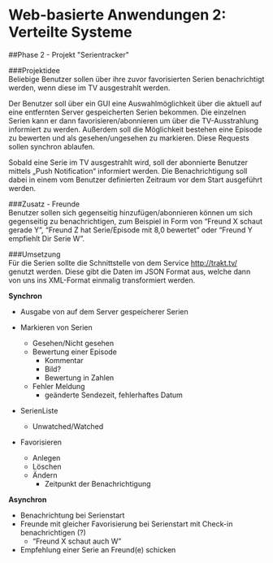 Web-basierte Anwendungen 2: Verteilte Systeme
==================  
##Phase 2 - Projekt "Serientracker"

###Projektidee  
Beliebige Benutzer sollen über ihre zuvor favorisierten Serien benachrichtigt werden, wenn diese im TV ausgestrahlt werden.

Der Benutzer soll über ein GUI eine Auswahlmöglichkeit über die aktuell auf eine entfernten Server gespeicherten Serien bekommen. Die einzelnen Serien kann er dann favorisieren/abonnieren um über die TV-Ausstrahlung informiert zu werden.
Außerdem soll die Möglichkeit bestehen eine Episode zu bewerten und als gesehen/ungesehen zu markieren. Diese Requests sollen synchron ablaufen.

Sobald eine Serie im TV ausgestrahlt wird, soll der abonnierte Benutzer mittels „Push Notification“ informiert werden. Die Benachrichtigung soll dabei in einem vom Benutzer definierten Zeitraum vor dem Start ausgeführt werden.

###Zusatz - Freunde  
Benutzer sollen sich gegenseitig hinzufügen/abonnieren können um sich gegenseitig zu benachrichtigen, zum Beispiel in Form von “Freund X schaut gerade Y”, “Freund Z hat Serie/Episode mit 8,0 bewertet” oder “Freund Y empfiehlt Dir Serie W”.

###Umsetzung  
Für die Serien sollte die Schnittstelle von dem Service http://trakt.tv/ genutzt werden. Diese gibt die Daten im JSON Format aus, welche dann von uns ins XML-Format einmalig transformiert werden.

**Synchron**  

* Ausgabe von auf dem Server gespeicherer Serien
* Markieren von Serien
  * Gesehen/Nicht gesehen
  * Bewertung einer Episode
      * Kommentar
      * Bild?
      * Bewertung in Zahlen
  * Fehler Meldung
      * geänderte Sendezeit, fehlerhaftes Datum 
      
* SerienListe
  * Unwatched/Watched
  
* Favorisieren
  * Anlegen
  * Löschen
  * Ändern
      * Zeitpunkt der Benachrichtigung
      

**Asynchron**

* Benachrichtung bei Serienstart
* Freunde mit gleicher Favorisierung bei Serienstart mit Check-in benachrichtigen (?)
  * “Freund X schaut auch W”
* Empfehlung einer Serie an Freund(e) schicken
